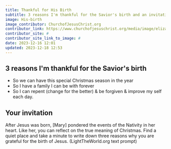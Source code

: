 ```yaml
---
title: Thankful for His Birth
subtitle: 3 reasons I'm thankful for the Savior's birth and an invitation for you
image: His-birth
image_contributor: ChurchofJesusChrist.org
contributor_link: https://www.churchofjesuschrist.org/media/image/elizabeth-zacharias-john-the-baptist-e8b0f33?lang=eng
contributor_site: #
contributor_site_link_to_image: #
date: 2023-12-16 12:01
updated: 2023-12-18 12:53
---
```


## 3 reasons I'm thankful for the Savior's birth

- So we can have this special Christmas season in the year
- So I have a family I can be with forever
- So I can repent (change for the better) & be forgiven & improve my self each day.

## Your invitation
After Jesus was born, [Mary] pondered the events of the Nativity in her heart. Like her, you can reflect on the true meaning of Christmas. Find a quiet place and take a minute to write down three reasons why you are grateful for the birth of Jesus.
(LightTheWorld.org text prompt)
